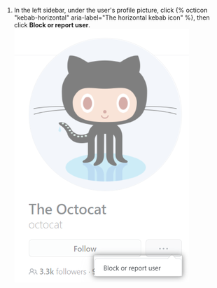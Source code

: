 1. In the left sidebar, under the user's profile picture, click {% octicon "kebab-horizontal" aria-label="The horizontal kebab icon" %}, then click **Block or report user**. ![Link „Block or report user" (Blockiere oder melde einen Benutzer)](/assets/images/help/profile/profile-block-or-report-button.png)
